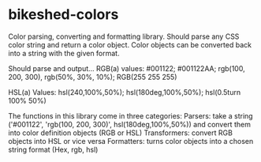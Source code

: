 # bikeshed-colors
Color parsing, converting and formatting library. Should parse any CSS color string and return a color object. Color objects can be converted back into a string with the given format.

Should parse and output...
RGB(a) values: #001122; #001122AA; rgb(100, 200, 300), rgb(50%, 30%, 10%); RGB(255 255 255)
 
HSL(a) Values: hsl(240,100%,50%); hsl(180deg,100%,50%); hsl(0.5turn 100% 50%)

The functions in this library come in three categories:
Parsers: take a string ('#001122', 'rgb(100, 200, 300)', hsl(180deg,100%,50%)) and convert them into color definition objects (RGB or HSL)
Transformers: convert RGB objects into HSL or vice versa
Formatters: turns color objects into a chosen string format (Hex, rgb, hsl)
